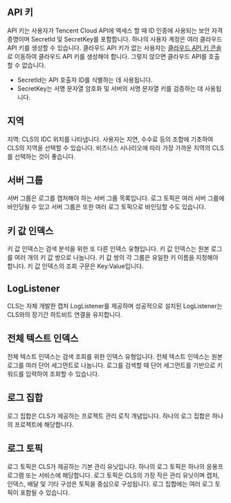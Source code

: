 ## API 키

API 키는 사용자가 Tencent Cloud API에 액세스 할 때 ID 인증에 사용되는 보안 자격 증명이며 SecretId 및 SecretKey를 포함합니다. 하나의 사용자 계정은 여러 클라우드 API 키를 생성할 수 있습니다. 클라우드 API 키가 없는 사용자는 [클라우드 API 키 콘솔](https://console.cloud.tencent.com/capi)로 이동하여 클라우드 API 키를 생성해야 합니다. 그렇지 않으면 클라우드 API를 호출할 수 없습니다.

- SecretId는 API 호출자 ID를 식별하는 데 사용됩니다.
- SecretKey는 서명 문자열 암호화 및 서버의 서명 문자열 키를 검증하는 데 사용됩니다.

## 지역

지역: CLS의 IDC 위치를 나타냅니다. 사용자는 지연, 수수료 등의 조합에 기초하여 CLS의 지역을 선택할 수 있습니다. 비즈니스 시나리오에 따라 가장 가까운 지역의 CLS를 선택하는 것이 좋습니다.

## 서버 그룹

서버 그룹은 로그를 캡처해야 하는 서버 그룹 목록입니다. 로그 토픽은 여러 서버 그룹에 바인딩될 수 있고 서버 그룹은 또한 여러 로그 토픽으로 바인딩할 수도 있습니다.

## 키 값 인덱스

키 값 인덱스는 검색 분석을 위한 또 다른 인덱스 유형입니다. 키 값 인덱스는 원본 로그를 여러 개의 키 값 쌍으로 나눕니다. 키 값 쌍의 각 그룹은 유일한 키 이름을 지정해야 합니다. 키 값 인덱스의 조회 구문은 Key:Value입니다.

## LogListener

CLS는 자체 개발한 캡처 LogListener를 제공하며 성공적으로 설치된 LogListener는 CLS와의 장기간 하트비트 연결을 유지합니다.

## 전체 텍스트 인덱스

전체 텍스트 인덱스는 검색 조회를 위한 인덱스 유형입니다. 전체 텍스트 인덱스는 원본 로그를 여러 단어 세그먼트로 나눕니다. 로그를 검색할 때 단어 세그먼트를 기반으로 키워드를 입력하여 조회할 수 있습니다.


## 로그 집합

로그 집합은 CLS가 제공하는 프로젝트 관리 로직 개념입니다. 하나의 로그 집합은 하나의 프로젝트에 해당합니다.

## 로그 토픽

로그 토픽은 CLS가 제공하는 기본 관리 유닛입니다. 하나의 로그 토픽은 하나의 응용프로그램 또는 서비스에 해당합니다. 로그 토픽은 CLS의 가장 작은 관리 유닛이며 캡처, 인덱스, 배달 및 기타 구성은 토픽을 중심으로 구성됩니다. 로그 집합에는 여러 로그 토픽이 포함될 수 있습니다.



